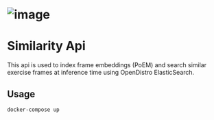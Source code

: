 # ![image](https://user-images.githubusercontent.com/36731977/123945336-b803fe00-d9a6-11eb-9519-8931ee7b8bfd.png)

# Similarity Api
This api is used to index frame embeddings (PoEM) and search similar exercise frames at inference time using OpenDistro ElasticSearch.

## Usage
    docker-compose up
